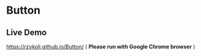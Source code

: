 # Button
## Live Demo
https://rzvkoli.github.io/Button/ ( **Please run with Google Chrome browser** )
